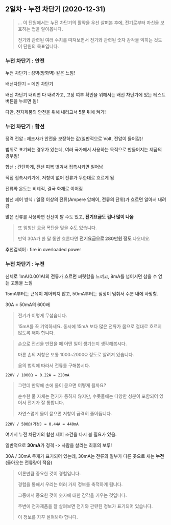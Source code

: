 ## 2일차 - 누전 차단기 (2020-12-31)

> ... 이 단원에서는 누전 차단기의 활약을 우선 살펴본 후에, 전기로부터 자신을 보호하는 법을 알아봅니다.
>
> 전기와 관련된 여러 수치를 따져보면서 전기와 관련된 숫자 감각을 익히는 것도 이 단원의 목표입니다.

### 누전 차단기 : 안전

누전 차단기 : 성벽(방화벽) 같은 느낌!

배선차단기 = 메인 차단기

배선 차단기 내리면 다 내려가고, 고장 여부 확인을 위해서는 배선 차단기에 있는 테스트 버튼을 누르면 됨!

다만, 전자제품의 안전을 위해 내리고서 5분 뒤에 켜기!

### 누전 차단기 : 합선

정격 전압 : 제조사가 안전을 보장하는 값(일반적으로 Volt, 전압이 들어감)!

범위로 표기되는 경우가 있는데, 여러 국가에서 사용하는 목적으로 만들어지는 제품의 경우임!

합선 : 간단하게, 전선 피복 벗겨서 접촉시키면 일어남

직접 접촉시키기에, 저항이 없어 전류가 무한대로 흐르게 됨

전류와 온도는 비례적, 결국 화재로 이어짐

합선 제어 방식 : 일정 이상의 전류(Ampere 암페어, 전류의 단위)가 흐르면 알아서 내려감

많은 전류를 사용하면 전선이 탈 수도 있고, __**전기요금도 겁나 많이 나옴**__

> 또 엄청난 요금 폭탄을 맞을 수도 있습니다.
>
> 만약 30A가 한 달 동안 흐른다면 **전기요금으로 280만원 정도** 나오네요.

추천검색어 : fire in overloaded power

### 누전 차단기 : 누전

신체로 1mA(0.001A)의 전류가 흐르면 찌릿함을 느끼고, 8mA를 넘어서면 참을 수 없는 고통을 느낌

15mA부터는 근육이 제어되지 않고, 50mA부터는 심장이 멈춰서 수분 내에 사망함.

30A = 50mA의 600배
> 전기가 이렇게 무섭습니다.
>
> 15mA를 꼭 기억하세요. 동시에 15mA 보다 많은 전류가 몸으로 절대로 흐르지 않도록 해야 합니다.

> 손으로 전선을 만졌을 때 어떤 일이 생기는지 생각해봅시다.
>
> 마른 손의 저항은 보통 1000~2000Ω 정도로 알려져 있습니다.
>
> 옴의 법칙에 따라서 전류를 구해봅시다.
```
220V / 1000Ω = 0.22A = 220mA
```

> 그런데 만약에 손에 물이 묻으면 어떻게 될까요?
>
> 순수한 물 자체는 전기가 통하지 않지만, 수돗물에는 다양한 성분이 포함되어 있어서 전기가 잘 통합니다.
>
> 자연스럽게 물이 묻으면 저항이 급격히 줄어듭니다.
```
220V / 500Ω(가정) = 0.44A = 440mA
```

여기서 누전 차단기의 합선 제어 조건을 다시 볼 필요가 있음.

일반적으로 **30mA**가 정격 -> 사람을 살리는 최후의 보루!

30A / 30mA 두개가 표기되어 있는데, 30mA는 전류의 일부가 다른 곳으로 새는 **누전** (돌아오는 전류량이 적음)

> 이론만큼 중요한 것이 경험입니다.
>
> 경험을 통해서 우리는 여러 가지 정보를 축적하게 됩니다.
>
> 그중에서 중요한 것이 숫자에 대한 감각을 키우는 것입니다.
>
> 주변에 전자제품을 잘 살펴보면 전기와 관련된 정보가 표기되어 있습니다.
>
> 이 정보를 자꾸 살펴봐야 합니다.
